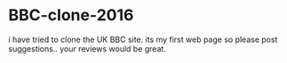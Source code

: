 # BBC-clone-2016

i have tried to clone the UK BBC site.
its my first web page so please post suggestions..
your reviews would be great.
